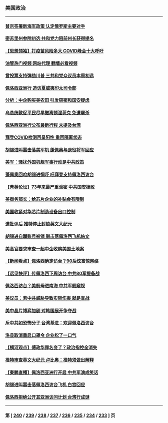 ### 美国政治
---
#### [普京签署新海军政策 认定俄罗斯主要对手](../../pages/ncid1078159/n13793179.md?08012045) 
#### [密苏里州参院初选 共和党力阻前州长获得提名](../../pages/ncid1078159/n13792889.md?08012045) 
#### [【思想领袖】打疫苗风险多大 COVID峰会十大呼吁](../../pages/ncid1078159/n13779406.md?08012045) 
#### [油管热门视频 网站代理 翻墙必看视频](http://209.222.30.114:81/youtube.html?08012045)
#### [曾投票支持弹劾川普 三共和党众议员本周初选](../../pages/ncid1078159/n13792736.md?08012045) 
#### [佩洛西亚洲行 造访夏威夷印太司令部](../../pages/ncid1078159/n13792797.md?08012045) 
#### [分析：中企购买美农田 引发窃密和国安疑虑](../../pages/ncid1078159/n13792341.md?08012045) 
#### [乌总统敦促平民尽早撤离顿涅茨克 免遭屠杀](../../pages/ncid1078159/n13792656.md?08012045) 
#### [佩洛西亚洲行公布最新行程 未提及台湾](../../pages/ncid1078159/n13792591.md?08012045) 
#### [拜登COVID检测再呈阳性 重回隔离状态](../../pages/ncid1078159/n13792436.md?08012045) 
#### [胡锡进叫嚣击落美军机 蓬佩奥与退役将军回应](../../pages/ncid1078159/n13792323.md?08012045) 
#### [美军：骚扰外国机舰军事行动是中共政策](../../pages/ncid1078159/n13791118.md?08012045) 
#### [蓬佩奥回呛胡锡进恫吓 吁拜登支持佩洛西访台](../../pages/ncid1078159/n13792406.md?08012045) 
#### [【菁英论坛】73年来最严重泄密 中共国安挫败](../../pages/ncid1078159/n13792398.md?08012045) 
#### [美商务部长：给芯片企业的补贴会有限制](../../pages/ncid1078159/n13792394.md?08012045) 
#### [美国收紧对华芯片制造设备出口控制](../../pages/ncid1078159/n13792386.md?08012045) 
#### [遭批评后 推特停止封锁英文大纪元](../../pages/ncid1078159/n13792385.md?08012045) 
#### [胡锡进自曝账号被锁 删击落佩洛西飞机帖文](../../pages/ncid1078159/n13792300.md?08012045) 
#### [美高官要求审查一起中企收购美国土地案](../../pages/ncid1078159/n13792327.md?08012045) 
#### [【新闻看点】佩洛西确定访台？90后炫富惊网络](../../pages/ncid1078159/n13791709.md?08012045) 
#### [【远见快评】传佩洛西下周访台 中共80军提备战](../../pages/ncid1078159/n13791956.md?08012045) 
#### [佩洛西访台？美航母进南海 中共军舰窥视](../../pages/ncid1078159/n13791879.md?08012045) 
#### [美议员：若中共威胁导致实际伤害 就是宣战](../../pages/ncid1078159/n13791928.md?08012045) 
#### [美中晶片博弈加剧 对韩国展开争夺战](../../pages/ncid1078159/n13792007.md?08012045) 
#### [斥中共如恐怖分子 台湾基进：欢迎佩洛西访台](../../pages/ncid1078159/n13791723.md?08012045) 
#### [洛县取消重启口罩令 企业松了一口气](../../pages/ncid1078159/n13791978.md?08012045) 
#### [【横河观点】傅政华罪名变了？政治指控全消失](../../pages/ncid1078159/n13791936.md?08012045) 
#### [推特审查英文大纪元 卢比奥：推特须做出解释](../../pages/ncid1078159/n13791951.md?08012045) 
#### [【秦鹏直播】佩洛西亚洲行开启 中共军演成笑话](../../pages/ncid1078159/n13791934.md?08012045) 
#### [胡锡进叫嚣击落佩洛西访台飞机 白宫回应](../../pages/ncid1078159/n13791905.md?08012045) 
#### [佩洛西拒绝公开其亚洲访问计划 台湾行成谜](../../pages/ncid1078159/n13791864.md?08012045) 

---
#### 第 [ [240](./240.md?08012045) / [239](./239.md?08012045) / [238](./238.md?08012045) / [237](./237.md?08012045) / [236](./236.md?08012045) / [235](./235.md?08012045) / [234](./234.md?08012045) / [233](./233.md?08012045) ] 页
